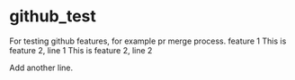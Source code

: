 # github_test
For testing github features, for example pr merge process.
feature 1
This is feature 2, line 1
This is feature 2, line 2

Add another line.
